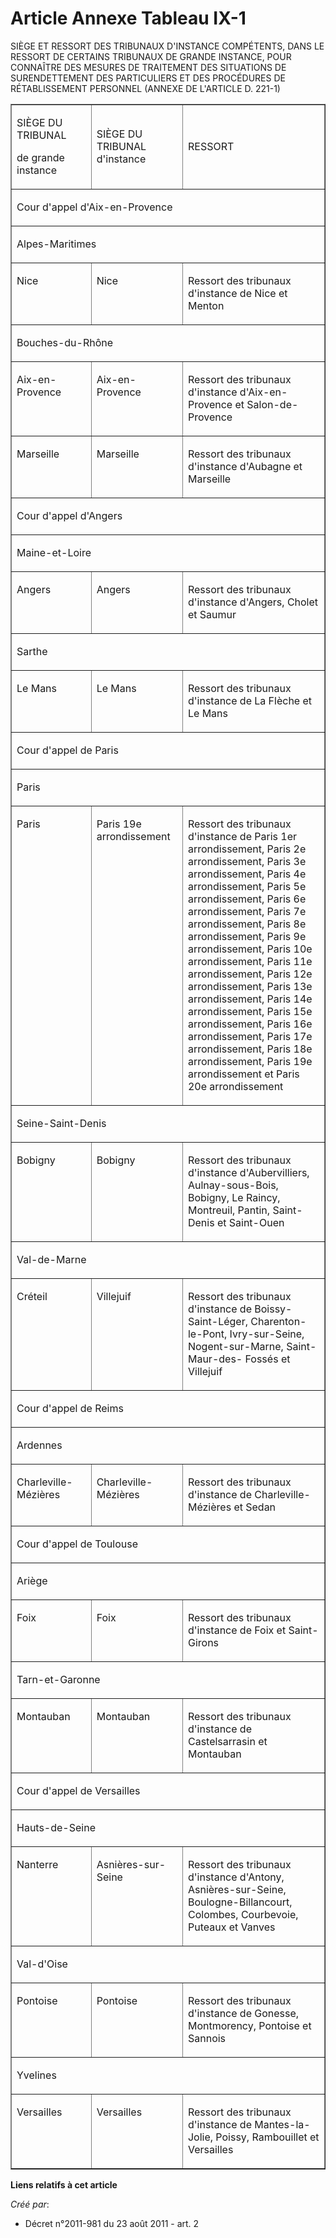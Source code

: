 # Article Annexe Tableau IX-1

SIÈGE ET RESSORT DES TRIBUNAUX D'INSTANCE COMPÉTENTS, DANS LE RESSORT DE CERTAINS TRIBUNAUX DE GRANDE INSTANCE, POUR
CONNAÎTRE DES MESURES DE TRAITEMENT DES SITUATIONS DE SURENDETTEMENT DES PARTICULIERS ET DES PROCÉDURES DE RÉTABLISSEMENT
PERSONNEL (ANNEXE DE L'ARTICLE D. 221-1)

<table align="center" cellpadding="0" cellspacing="0" border="1" width="720">
  <tbody>
    <tr>
      <td width="151">

SIÈGE DU TRIBUNAL

de grande instance

</td>
      <td width="151">

SIÈGE DU TRIBUNAL d'instance

</td>
      <td width="378">

RESSORT

</td>
    </tr>
    <tr>
      <td colspan="3" width="680">

Cour d'appel d'Aix-en-Provence

</td>
    </tr>
    <tr>
      <td width="680" colspan="3">

Alpes-Maritimes

</td>
    </tr>
    <tr>
      <td valign="top" width="151">

Nice 

</td>
      <td valign="top" width="151">

Nice 

</td>
      <td valign="top" width="378">

Ressort des tribunaux d'instance de Nice et Menton 

</td>
    </tr>
    <tr>
      <td colspan="3" width="680">

Bouches-du-Rhône

</td>
    </tr>
    <tr>
      <td valign="top" width="151">

Aix-en-Provence 

</td>
      <td width="151" valign="top">

Aix-en-Provence 

</td>
      <td valign="top" width="378">

Ressort des tribunaux d'instance d'Aix-en-Provence et Salon-de-Provence 

</td>
    </tr>
    <tr>
      <td valign="top" width="151">

Marseille 

</td>
      <td valign="top" width="151">

Marseille 

</td>
      <td width="378" valign="top">

Ressort des tribunaux d'instance d'Aubagne et Marseille 

</td>
    </tr>
    <tr>
      <td colspan="3" width="680">

Cour d'appel d'Angers

</td>
    </tr>
    <tr>
      <td colspan="3" width="680">

Maine-et-Loire

</td>
    </tr>
    <tr>
      <td width="151" valign="top">

Angers 

</td>
      <td width="151" valign="top">

Angers 

</td>
      <td valign="top" width="378">

Ressort des tribunaux d'instance d'Angers, Cholet et Saumur 

</td>
    </tr>
    <tr>
      <td colspan="3" width="680">

Sarthe

</td>
    </tr>
    <tr>
      <td valign="top" width="151">

Le Mans 

</td>
      <td valign="top" width="151">

Le Mans 

</td>
      <td valign="top" width="378">

Ressort des tribunaux d'instance de La Flèche et Le Mans 

</td>
    </tr>
    <tr>
      <td colspan="3" width="680">

Cour d'appel de Paris

</td>
    </tr>
    <tr>
      <td colspan="3" width="680">

Paris

</td>
    </tr>
    <tr>
      <td width="151" valign="top">

Paris 

</td>
      <td width="151" valign="top">

Paris 19e arrondissement 

</td>
      <td valign="top" width="378">

Ressort des tribunaux d'instance de Paris 1er arrondissement, Paris 2e arrondissement, Paris 3e arrondissement, Paris 4e
arrondissement, Paris 5e arrondissement, Paris 6e arrondissement, Paris 7e arrondissement, Paris 8e arrondissement, Paris 9e
arrondissement, Paris 10e arrondissement, Paris 11e arrondissement, Paris 12e arrondissement, Paris 13e arrondissement, Paris
14e arrondissement, Paris 15e arrondissement, Paris 16e arrondissement, Paris 17e arrondissement, Paris 18e arrondissement,
Paris 19e arrondissement et Paris 20e arrondissement 

</td>
    </tr>
    <tr>
      <td colspan="3" width="680">

Seine-Saint-Denis

</td>
    </tr>
    <tr>
      <td valign="top" width="151">

Bobigny 

</td>
      <td valign="top" width="151">

Bobigny 

</td>
      <td valign="top" width="378">

Ressort des tribunaux d'instance d'Aubervilliers, Aulnay-sous-Bois, Bobigny, Le Raincy, Montreuil, Pantin, Saint-Denis et
Saint-Ouen 

</td>
    </tr>
    <tr>
      <td colspan="3" width="680">

Val-de-Marne

</td>
    </tr>
    <tr>
      <td width="151" valign="top">

Créteil 

</td>
      <td width="151" valign="top">

Villejuif 

</td>
      <td width="378" valign="top">

Ressort des tribunaux d'instance de Boissy-Saint-Léger, Charenton-le-Pont, Ivry-sur-Seine, Nogent-sur-Marne, Saint-Maur-des-
Fossés et Villejuif 

</td>
    </tr>
    <tr>
      <td width="680" colspan="3">

Cour d'appel de Reims

</td>
    </tr>
    <tr>
      <td width="680" colspan="3">

Ardennes

</td>
    </tr>
    <tr>
      <td valign="top" width="151">

Charleville-Mézières 

</td>
      <td width="151" valign="top">

Charleville-Mézières 

</td>
      <td width="378" valign="top">

Ressort des tribunaux d'instance de Charleville-Mézières et Sedan 

</td>
    </tr>
    <tr>
      <td colspan="3" width="680">

Cour d'appel de Toulouse

</td>
    </tr>
    <tr>
      <td width="680" colspan="3">

Ariège

</td>
    </tr>
    <tr>
      <td width="151" valign="top">

Foix 

</td>
      <td valign="top" width="151">

Foix 

</td>
      <td width="378" valign="top">

Ressort des tribunaux d'instance de Foix et Saint-Girons 

</td>
    </tr>
    <tr>
      <td width="680" colspan="3">

Tarn-et-Garonne

</td>
    </tr>
    <tr>
      <td valign="top" width="151">

Montauban 

</td>
      <td width="151" valign="top">

Montauban 

</td>
      <td valign="top" width="378">

Ressort des tribunaux d'instance de Castelsarrasin et Montauban 

</td>
    </tr>
    <tr>
      <td colspan="3" width="680">

Cour d'appel de Versailles

</td>
    </tr>
    <tr>
      <td width="680" colspan="3">

Hauts-de-Seine

</td>
    </tr>
    <tr>
      <td valign="top" width="151">

Nanterre 

</td>
      <td width="151" valign="top">

Asnières-sur-Seine 

</td>
      <td valign="top" width="378">

Ressort des tribunaux d'instance d'Antony, Asnières-sur-Seine, Boulogne-Billancourt, Colombes, Courbevoie, Puteaux et Vanves 

</td>
    </tr>
    <tr>
      <td colspan="3" width="680">

Val-d'Oise

</td>
    </tr>
    <tr>
      <td valign="top" width="151">

Pontoise 

</td>
      <td width="151" valign="top">

Pontoise 

</td>
      <td valign="top" width="378">

Ressort des tribunaux d'instance de Gonesse, Montmorency, Pontoise et Sannois 

</td>
    </tr>
    <tr>
      <td colspan="3" width="680">

Yvelines

</td>
    </tr>
    <tr>
      <td width="151" valign="top">

Versailles 

</td>
      <td width="151" valign="top">

Versailles 

</td>
      <td width="378" valign="top">

Ressort des tribunaux d'instance de Mantes-la-Jolie, Poissy, Rambouillet et Versailles

</td>
    </tr>
  </tbody>
</table>

**Liens relatifs à cet article**

_Créé par_:

  - Décret n°2011-981 du 23 août 2011 - art. 2
